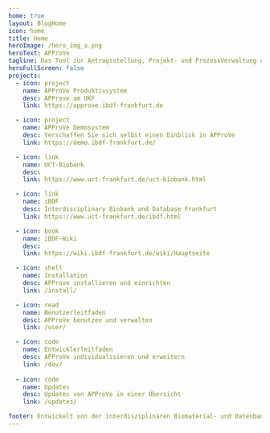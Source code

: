 ```yaml
---
home: true
layout: BlogHome
icon: home
title: Home
heroImage: /hero_img_a.png
heroText: APProVe
tagline: Das Tool zur Antragsstellung, Projekt- und ProzessVerwaltung der iBDF
heroFullScreen: false
projects:
  - icon: project
    name: APProVe Produktivsystem
    desc: APProve am UKF
    link: https://approve.ibdf-frankfurt.de

  - icon: project
    name: APProVe Demosystem
    desc: Verschaffen Sie sich selbst einen Einblick in APProVe
    link: https://demo.ibdf-frankfurt.de/

  - icon: link
    name: UCT-Biobank
    desc: 
    link: https://www.uct-frankfurt.de/uct-biobank.html

  - icon: link
    name: iBDF
    desc: Interdisciplinary Biobank and Database Frankfurt
    link: https://www.uct-frankfurt.de/ibdf.html

  - icon: book
    name: iBDF-Wiki
    desc: 
    link: https://wiki.ibdf-frankfurt.de/wiki/Hauptseite

  - icon: shell
    name: Installation
    desc: APProve installieren und einrichten
    link: /install/

  - icon: read
    name: Benutzerleitfaden
    desc: APProVe benutzen und verwalten
    link: /user/

  - icon: code
    name: Entwicklerleitfaden
    desc: APProVe individualisieren und erweitern
    link: /dev/
    
  - icon: code
    name: Updates
    desc: Updates von APProVe in einer Übersicht
    link: /updates/

footer: Entwickelt von der interdisziplinären Biomaterial- und Datenbank Frankfurt (iBDF)
---
```

